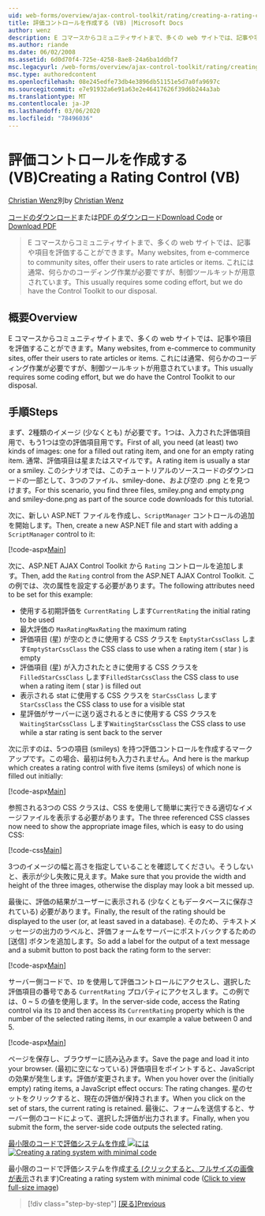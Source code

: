 ```yaml
---
uid: web-forms/overview/ajax-control-toolkit/rating/creating-a-rating-control-vb
title: 評価コントロールを作成する (VB) |Microsoft Docs
author: wenz
description: E コマースからコミュニティサイトまで、多くの web サイトでは、記事や項目を評価することができます。 これには通常、いくつかのコーディング作業が必要ですが、
ms.author: riande
ms.date: 06/02/2008
ms.assetid: 6d0d70f4-725e-4258-8ae8-24a6ba1ddbf7
msc.legacyurl: /web-forms/overview/ajax-control-toolkit/rating/creating-a-rating-control-vb
msc.type: authoredcontent
ms.openlocfilehash: 08e245edfe73db4e3896db51151e5d7a0fa9697c
ms.sourcegitcommit: e7e91932a6e91a63e2e46417626f39d6b244a3ab
ms.translationtype: MT
ms.contentlocale: ja-JP
ms.lasthandoff: 03/06/2020
ms.locfileid: "78496036"
---
```

# <a name="creating-a-rating-control-vb"></a><span data-ttu-id="ee8a8-104">評価コントロールを作成する (VB)</span><span class="sxs-lookup"><span data-stu-id="ee8a8-104">Creating a Rating Control (VB)</span></span>

<span data-ttu-id="ee8a8-105">[Christian Wenz](https://github.com/wenz)別</span><span class="sxs-lookup"><span data-stu-id="ee8a8-105">by [Christian Wenz](https://github.com/wenz)</span></span>

<span data-ttu-id="ee8a8-106">[コードのダウンロード](https://download.microsoft.com/download/9/3/f/93f8daea-bebd-4821-833b-95205389c7d0/rating0.vb.zip)または[PDF のダウンロード](https://download.microsoft.com/download/2/d/c/2dc10e34-6983-41d4-9c08-f78f5387d32b/rating0VB.pdf)</span><span class="sxs-lookup"><span data-stu-id="ee8a8-106">[Download Code](https://download.microsoft.com/download/9/3/f/93f8daea-bebd-4821-833b-95205389c7d0/rating0.vb.zip) or [Download PDF](https://download.microsoft.com/download/2/d/c/2dc10e34-6983-41d4-9c08-f78f5387d32b/rating0VB.pdf)</span></span>

> <span data-ttu-id="ee8a8-107">E コマースからコミュニティサイトまで、多くの web サイトでは、記事や項目を評価することができます。</span><span class="sxs-lookup"><span data-stu-id="ee8a8-107">Many websites, from e-commerce to community sites, offer their users to rate articles or items.</span></span> <span data-ttu-id="ee8a8-108">これには通常、何らかのコーディング作業が必要ですが、制御ツールキットが用意されています。</span><span class="sxs-lookup"><span data-stu-id="ee8a8-108">This usually requires some coding effort, but we do have the Control Toolkit to our disposal.</span></span>

## <a name="overview"></a><span data-ttu-id="ee8a8-109">概要</span><span class="sxs-lookup"><span data-stu-id="ee8a8-109">Overview</span></span>

<span data-ttu-id="ee8a8-110">E コマースからコミュニティサイトまで、多くの web サイトでは、記事や項目を評価することができます。</span><span class="sxs-lookup"><span data-stu-id="ee8a8-110">Many websites, from e-commerce to community sites, offer their users to rate articles or items.</span></span> <span data-ttu-id="ee8a8-111">これには通常、何らかのコーディング作業が必要ですが、制御ツールキットが用意されています。</span><span class="sxs-lookup"><span data-stu-id="ee8a8-111">This usually requires some coding effort, but we do have the Control Toolkit to our disposal.</span></span>

## <a name="steps"></a><span data-ttu-id="ee8a8-112">手順</span><span class="sxs-lookup"><span data-stu-id="ee8a8-112">Steps</span></span>

<span data-ttu-id="ee8a8-113">まず、2種類のイメージ (少なくとも) が必要です。1つは、入力された評価項目用で、もう1つは空の評価項目用です。</span><span class="sxs-lookup"><span data-stu-id="ee8a8-113">First of all, you need (at least) two kinds of images: one for a filled out rating item, and one for an empty rating item.</span></span> <span data-ttu-id="ee8a8-114">通常、評価項目は星またはスマイルです。</span><span class="sxs-lookup"><span data-stu-id="ee8a8-114">A rating item is usually a star or a smiley.</span></span> <span data-ttu-id="ee8a8-115">このシナリオでは、このチュートリアルのソースコードのダウンロードの一部として、3つのファイル、smiley-done、および空の .png とを見つけます。</span><span class="sxs-lookup"><span data-stu-id="ee8a8-115">For this scenario, you find three files, smiley.png and empty.png and smiley-done.png as part of the source code downloads for this tutorial.</span></span>

<span data-ttu-id="ee8a8-116">次に、新しい ASP.NET ファイルを作成し、`ScriptManager` コントロールの追加を開始します。</span><span class="sxs-lookup"><span data-stu-id="ee8a8-116">Then, create a new ASP.NET file and start with adding a `ScriptManager` control to it:</span></span>

[!code-aspx[Main](creating-a-rating-control-vb/samples/sample1.aspx)]

<span data-ttu-id="ee8a8-117">次に、ASP.NET AJAX Control Toolkit から `Rating` コントロールを追加します。</span><span class="sxs-lookup"><span data-stu-id="ee8a8-117">Then, add the `Rating` control from the ASP.NET AJAX Control Toolkit.</span></span> <span data-ttu-id="ee8a8-118">この例では、次の属性を設定する必要があります。</span><span class="sxs-lookup"><span data-stu-id="ee8a8-118">The following attributes need to be set for this example:</span></span>

- <span data-ttu-id="ee8a8-119">使用する初期評価を `CurrentRating` します</span><span class="sxs-lookup"><span data-stu-id="ee8a8-119">`CurrentRating` the initial rating to be used</span></span>
- <span data-ttu-id="ee8a8-120">最大評価の `MaxRating`</span><span class="sxs-lookup"><span data-stu-id="ee8a8-120">`MaxRating` the maximum rating</span></span>
- <span data-ttu-id="ee8a8-121">評価項目 (星) が空のときに使用する CSS クラスを `EmptyStarCssClass` します</span><span class="sxs-lookup"><span data-stu-id="ee8a8-121">`EmptyStarCssClass` the CSS class to use when a rating item ( star ) is empty</span></span>
- <span data-ttu-id="ee8a8-122">評価項目 (星) が入力されたときに使用する CSS クラスを `FilledStarCssClass` します</span><span class="sxs-lookup"><span data-stu-id="ee8a8-122">`FilledStarCssClass` the CSS class to use when a rating item ( star ) is filled out</span></span>
- <span data-ttu-id="ee8a8-123">表示される stat に使用する CSS クラスを `StarCssClass` します</span><span class="sxs-lookup"><span data-stu-id="ee8a8-123">`StarCssClass` the CSS class to use for a visible stat</span></span>
- <span data-ttu-id="ee8a8-124">星評価がサーバーに送り返されるときに使用する CSS クラスを `WaitingStarCssClass` します</span><span class="sxs-lookup"><span data-stu-id="ee8a8-124">`WaitingStarCssClass` the CSS class to use while a star rating is sent back to the server</span></span>

<span data-ttu-id="ee8a8-125">次に示すのは、5つの項目 (smileys) を持つ評価コントロールを作成するマークアップです。この場合、最初は何も入力されません。</span><span class="sxs-lookup"><span data-stu-id="ee8a8-125">And here is the markup which creates a rating control with five items (smileys) of which none is filled out initially:</span></span>

[!code-aspx[Main](creating-a-rating-control-vb/samples/sample2.aspx)]

<span data-ttu-id="ee8a8-126">参照される3つの CSS クラスは、CSS を使用して簡単に実行できる適切なイメージファイルを表示する必要があります。</span><span class="sxs-lookup"><span data-stu-id="ee8a8-126">The three referenced CSS classes now need to show the appropriate image files, which is easy to do using CSS:</span></span>

[!code-css[Main](creating-a-rating-control-vb/samples/sample3.css)]

<span data-ttu-id="ee8a8-127">3つのイメージの幅と高さを指定していることを確認してください。そうしないと、表示が少し失敗に見えます。</span><span class="sxs-lookup"><span data-stu-id="ee8a8-127">Make sure that you provide the width and height of the three images, otherwise the display may look a bit messed up.</span></span>

<span data-ttu-id="ee8a8-128">最後に、評価の結果がユーザーに表示される (少なくともデータベースに保存されている) 必要があります。</span><span class="sxs-lookup"><span data-stu-id="ee8a8-128">Finally, the result of the rating should be displayed to the user (or, at least saved in a database).</span></span> <span data-ttu-id="ee8a8-129">そのため、テキストメッセージの出力のラベルと、評価フォームをサーバーにポストバックするための [送信] ボタンを追加します。</span><span class="sxs-lookup"><span data-stu-id="ee8a8-129">So add a label for the output of a text message and a submit button to post back the rating form to the server:</span></span>

[!code-aspx[Main](creating-a-rating-control-vb/samples/sample4.aspx)]

<span data-ttu-id="ee8a8-130">サーバー側コードで、`ID` を使用して評価コントロールにアクセスし、選択した評価項目の番号である `CurrentRating` プロパティにアクセスします。この例では、0 ~ 5 の値を使用します。</span><span class="sxs-lookup"><span data-stu-id="ee8a8-130">In the server-side code, access the Rating control via its `ID` and then access its `CurrentRating` property which is the number of the selected rating items, in our example a value between 0 and 5.</span></span>

[!code-aspx[Main](creating-a-rating-control-vb/samples/sample5.aspx)]

<span data-ttu-id="ee8a8-131">ページを保存し、ブラウザーに読み込みます。</span><span class="sxs-lookup"><span data-stu-id="ee8a8-131">Save the page and load it into your browser.</span></span> <span data-ttu-id="ee8a8-132">(最初に空になっている) 評価項目をポイントすると、JavaScript の効果が発生します。評価が変更されます。</span><span class="sxs-lookup"><span data-stu-id="ee8a8-132">When you hover over the (initially empty) rating items, a JavaScript effect occurs: The rating changes.</span></span> <span data-ttu-id="ee8a8-133">星のセットをクリックすると、現在の評価が保持されます。</span><span class="sxs-lookup"><span data-stu-id="ee8a8-133">When you click on the set of stars, the current rating is retained.</span></span> <span data-ttu-id="ee8a8-134">最後に、フォームを送信すると、サーバー側のコードによって、選択した評価が出力されます。</span><span class="sxs-lookup"><span data-stu-id="ee8a8-134">Finally, when you submit the form, the server-side code outputs the selected rating.</span></span>

<span data-ttu-id="ee8a8-135">[最小限のコードで評価システムを作成 ![には](creating-a-rating-control-vb/_static/image2.png)](creating-a-rating-control-vb/_static/image1.png)</span><span class="sxs-lookup"><span data-stu-id="ee8a8-135">[![Creating a rating system with minimal code](creating-a-rating-control-vb/_static/image2.png)](creating-a-rating-control-vb/_static/image1.png)</span></span>

<span data-ttu-id="ee8a8-136">最小限のコードで評価システムを作成[する (クリックすると、フルサイズの画像が表示](creating-a-rating-control-vb/_static/image3.png)されます)</span><span class="sxs-lookup"><span data-stu-id="ee8a8-136">Creating a rating system with minimal code ([Click to view full-size image](creating-a-rating-control-vb/_static/image3.png))</span></span>

> [!div class="step-by-step"]
> <span data-ttu-id="ee8a8-137">[[戻る]](creating-a-rating-control-cs.md)</span><span class="sxs-lookup"><span data-stu-id="ee8a8-137">[Previous](creating-a-rating-control-cs.md)</span></span>
